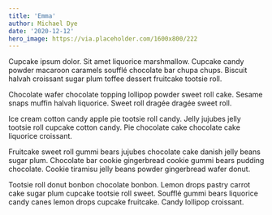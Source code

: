 ```yaml
---
title: 'Emma'
author: Michael Dye
date: '2020-12-12'
hero_image: https://via.placeholder.com/1600x800/222
---
```


Cupcake ipsum dolor. Sit amet liquorice marshmallow. Cupcake candy powder macaroon caramels soufflé chocolate bar chupa chups. Biscuit halvah croissant sugar plum toffee dessert fruitcake tootsie roll.

Chocolate wafer chocolate topping lollipop powder sweet roll cake. Sesame snaps muffin halvah liquorice. Sweet roll dragée dragée sweet roll.

Ice cream cotton candy apple pie tootsie roll candy. Jelly jujubes jelly tootsie roll cupcake cotton candy. Pie chocolate cake chocolate cake liquorice croissant.

Fruitcake sweet roll gummi bears jujubes chocolate cake danish jelly beans sugar plum. Chocolate bar cookie gingerbread cookie gummi bears pudding chocolate. Cookie tiramisu jelly beans powder gingerbread wafer donut.

Tootsie roll donut bonbon chocolate bonbon. Lemon drops pastry carrot cake sugar plum cupcake tootsie roll sweet. Soufflé gummi bears liquorice candy canes lemon drops cupcake fruitcake. Candy lollipop croissant.
